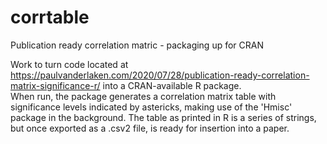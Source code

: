 # corrtable
Publication ready correlation matric - packaging up for CRAN

Work to turn code located at <https://paulvanderlaken.com/2020/07/28/publication-ready-correlation-matrix-significance-r/> into a CRAN-available R package.  
When run, the package generates a correlation matrix table with significance levels indicated by astericks, making use of the 'Hmisc' package in the 
background.  The table as printed in R is a series of strings, but once exported as a .csv2 file, is ready for insertion into a paper.
